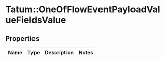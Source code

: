 # Tatum::OneOfFlowEventPayloadValueFieldsValue

## Properties
Name | Type | Description | Notes
------------ | ------------- | ------------- | -------------

